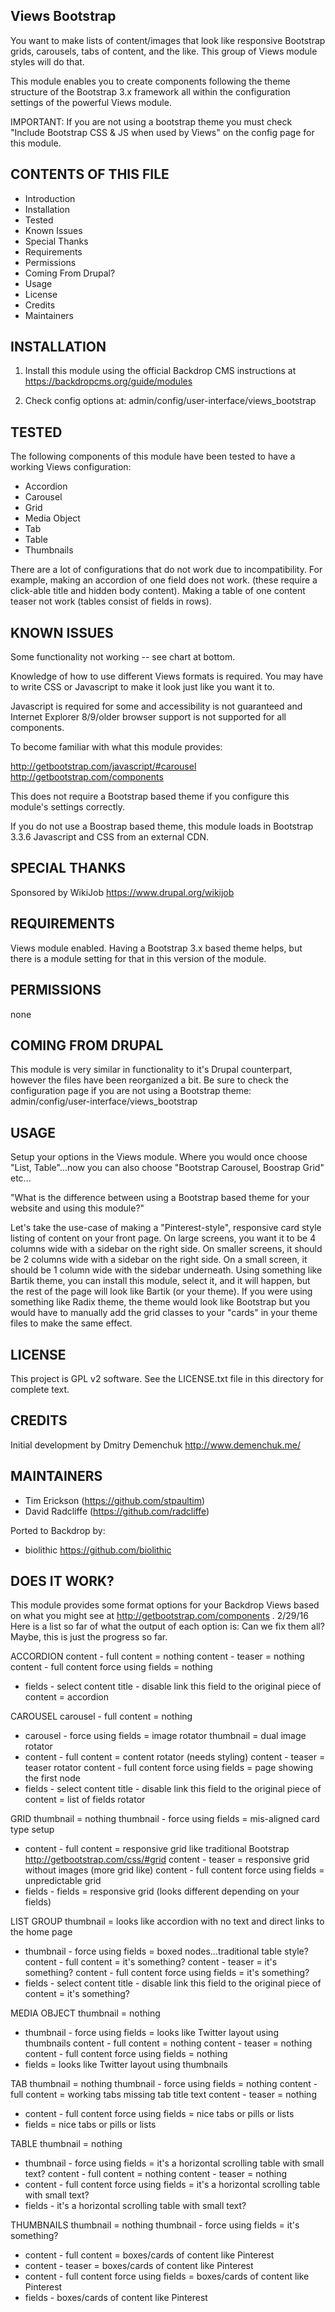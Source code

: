 Views Bootstrap
---------------------

You want to make lists of content/images that look like responsive Bootstrap grids, carousels, tabs of content, and the like.  This group of Views module styles will do that.

This module enables you to create components following the theme structure of the Bootstrap 3.x framework all within the configuration settings of the powerful Views module.

IMPORTANT: If you are not using a bootstrap theme you must check "Include Bootstrap CSS & JS when used by Views" on the config page for this module. 

CONTENTS OF THIS FILE
---------------------

 - Introduction
 - Installation
 - Tested
 - Known Issues
 - Special Thanks
 - Requirements
 - Permissions
 - Coming From Drupal?
 - Usage
 - License
 - Credits
 - Maintainers
 
 INSTALLATION
------------

1) Install this module using the official Backdrop CMS instructions at https://backdropcms.org/guide/modules

2) Check config options at: admin/config/user-interface/views_bootstrap

TESTED
-----

The following components of this module have been tested to have a working Views configuration:
- Accordion
- Carousel
- Grid
- Media Object
- Tab
- Table
- Thumbnails

There are a lot of configurations that do not work due to incompatibility.  For example, making an accordion of one field does not work. (these require a click-able title and hidden body content).  Making a table of one content teaser not work (tables consist of fields in rows).

KNOWN ISSUES
---------------------

Some functionality not working -- see chart at bottom.

Knowledge of how to use different Views formats is required.  You may have to write CSS or Javascript to make it look just like you want it to.

Javascript is required for some and accessibility is not guaranteed and Internet Explorer 8/9/older browser support is not supported for all components.

To become familiar with what this module provides:

<http://getbootstrap.com/javascript/#carousel>  <http://getbootstrap.com/components>

This does not require a Bootstrap based theme if you configure this module's settings correctly.

If you do not use a Boostrap based theme, this module loads in Bootstrap 3.3.6 Javascript and CSS from an external CDN.

SPECIAL THANKS
--------------

Sponsored by WikiJob <https://www.drupal.org/wikijob>

REQUIREMENTS
------------

Views module enabled.  Having a Bootstrap 3.x based theme helps, but there is a module setting for that in this version of the module.

PERMISSIONS
------------

none

COMING FROM DRUPAL
------------------

This module is very similar in functionality to it's Drupal counterpart, however the files have been reorganized a bit. Be sure to check the configuration page if you are not using a Bootstrap theme: admin/config/user-interface/views_bootstrap

USAGE
-----

Setup your options in the Views module.  Where you would once choose "List, Table"...now you can also choose "Bootstrap Carousel, Boostrap Grid" etc...

"What is the difference between using a Bootstrap based theme for your website and using this module?"

Let's take the use-case of making a "Pinterest-style", responsive card style listing of content on your front page.  On large screens, you want it to be 4 columns wide with a sidebar on the right side.  On smaller screens, it should be 2 columns wide with a sidebar on the right side.  On a small screen, it should be 1 column wide with the sidebar underneath.  Using something like Bartik theme, you can install this module, select it, and it will happen, but the rest of the page will look like Bartik (or your theme).  If you were using something like Radix theme, the theme would look like Bootstrap but you would have to manually add the grid classes to your "cards" in your theme files to make the same effect.

LICENSE
-------

This project is GPL v2 software. See the LICENSE.txt file in this directory for complete text.

CREDITS
-----------

Initial development by Dmitry Demenchuk <http://www.demenchuk.me/>

MAINTAINERS
-----------

- Tim Erickson (https://github.com/stpaultim)
- David Radcliffe (https://github.com/radcliffe)

Ported to Backdrop by:

- biolithic <https://github.com/biolithic>

DOES IT WORK?
-----------

This module provides some format options for your Backdrop Views based on what you might see at <http://getbootstrap.com/components> .
2/29/16 Here is a list so far of what the output of each option is:
Can we fix them all?  Maybe, this is just the progress so far.

ACCORDION
content - full content = nothing
content - teaser = nothing
content - full content force using fields = nothing
- fields - select content title - disable link this field to the original piece of content = accordion

CAROUSEL
carousel - full content = nothing
- carousel - force using fields = image rotator
thumbnail = dual image rotator
- content - full content = content rotator (needs styling)
content - teaser = teaser rotator
content - full content force using fields = page showing the first node
- fields - select content title - disable link this field to the original piece of content = list of fields rotator

GRID
thumbnail = nothing
thumbnail - force using fields = mis-aligned card type setup
- content - full content = responsive grid like traditional Bootstrap http://getbootstrap.com/css/#grid
content - teaser = responsive grid without images (more grid like)
content - full content force using fields = unpredictable grid
- fields - fields = responsive grid (looks different depending on your fields)

LIST GROUP
thumbnail = looks like accordion with no text and direct links to the home page
- thumbnail - force using fields = boxed nodes...traditional table style?
content - full content = it's something?
content - teaser = it's something?
content - full content force using fields = it's something?
- fields - select content title - disable link this field to the original piece of content = it's something?

MEDIA OBJECT
thumbnail = nothing
- thumbnail - force using fields = looks like Twitter layout using thumbnails
content - full content = nothing
content - teaser = nothing
content - full content force using fields = nothing
- fields = looks like Twitter layout using thumbnails

TAB
thumbnail = nothing
thumbnail - force using fields = nothing
content - full content = working tabs missing tab title text
content - teaser = nothing
- content - full content force using fields = nice tabs or pills or lists
- fields = nice tabs or pills or lists

TABLE
thumbnail = nothing
- thumbnail - force using fields = it's a horizontal scrolling table with small text?
content - full content = nothing
content - teaser = nothing
- content - full content force using fields = it's a horizontal scrolling table with small text?
- fields - it's a horizontal scrolling table with small text?

THUMBNAILS
thumbnail = nothing
thumbnail - force using fields = it's something?
- content - full content = boxes/cards of content like Pinterest
- content - teaser = boxes/cards of content like Pinterest
- content - full content force using fields = boxes/cards of content like Pinterest
- fields - boxes/cards of content like Pinterest
